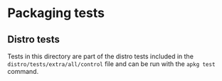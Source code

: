 # Packaging tests

## Distro tests

Tests in this directory are part of the distro tests included in the `distro/tests/extra/all/control` file and can be run with the `apkg test` command.

